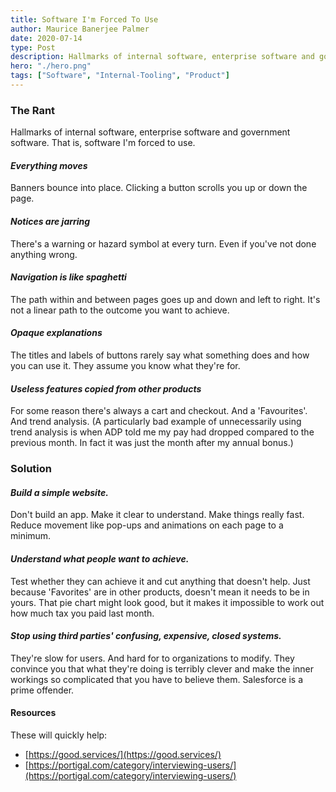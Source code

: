 ```yaml
---
title: Software I'm Forced To Use
author: Maurice Banerjee Palmer
date: 2020-07-14
type: Post
description: Hallmarks of internal software, enterprise software and government software. That is, software I'm forced to use.
hero: "./hero.png"
tags: ["Software", "Internal-Tooling", "Product"]
---
```


### The Rant

Hallmarks of internal software, enterprise software and government software. That is, software I'm forced to use.

#### *Everything moves*

Banners bounce into place. Clicking a button scrolls you up or down the page.

#### *Notices are jarring*

There's a warning or hazard symbol at every turn. Even if you've not done anything wrong.

#### *Navigation is like spaghetti*

The path within and between pages goes up and down and left to right. It's not a linear path to the outcome you want to achieve.

#### *Opaque explanations*

The titles and labels of buttons rarely say what something does and how you can use it. They assume you know what they're for.

#### *Useless features copied from other products*

For some reason there's always a cart and checkout. And a 'Favourites'. And trend analysis. (A particularly bad example of unnecessarily using trend analysis is when ADP told me my pay had dropped compared to the previous month. In fact it was just the month after my annual bonus.)

### Solution

#### *Build a simple website.*

Don't build an app. Make it clear to understand. Make things really fast. Reduce movement like pop-ups and animations on each page to a minimum.

#### *Understand what people want to achieve.*

Test whether they can achieve it and cut anything that doesn't help. Just because 'Favorites' are in other products, doesn't mean it needs to be in yours. That pie chart might look good, but it makes it impossible to work out how much tax you paid last month.

#### *Stop using third parties' confusing, expensive, closed systems.*

They're slow for users. And hard for to organizations to modify. They convince you that what they're doing is terribly clever and make the inner workings so complicated that you have to believe them. Salesforce is a prime offender.

#### Resources

These will quickly help:
- [https://good.services/](https://good.services/)
- [https://portigal.com/category/interviewing-users/](https://portigal.com/category/interviewing-users/)
